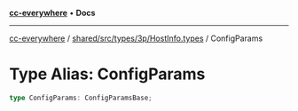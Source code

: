 [**cc-everywhere**](../../../../../../index.md) • **Docs**

***

[cc-everywhere](../../../../../../index.md) / [shared/src/types/3p/HostInfo.types](../index.md) / ConfigParams

# Type Alias: ConfigParams

```ts
type ConfigParams: ConfigParamsBase;
```
